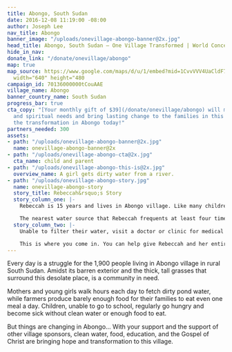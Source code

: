 ```yaml
---
title: Abongo, South Sudan
date: 2016-12-08 11:19:00 -08:00
author: Joseph Lee
nav_title: Abongo
banner_image: "/uploads/onevillage-abongo-banner@2x.jpg"
head_title: Abongo, South Sudan — One Village Transformed | World Concern
hide_in_nav: 
donate_link: "/donate/onevillage/abongo"
map: true
map_source: https://www.google.com/maps/d/u/1/embed?mid=1CvvVVV4UaCldF7-2U9vpXe6-cY8"
  width="640" height="480
campaign_id: 70136000000tCouAAE
village_name: Abongo
banner_country_name: South Sudan
progress_bar: true
cta_copy: "[Your monthly gift of $39](/donate/onevillage/abongo) will meet physical
  and spiritual needs and bring lasting change to the families in this village. Join
  the transformation in Abongo today!"
partners_needed: 300
assets:
- path: "/uploads/onevillage-abongo-banner@2x.jpg"
  name: onevillage-abongo-banner@2x
- path: "/uploads/onevillage-abongo-cta@2x.jpg"
  cta_name: child and parent
- path: "/uploads/onevillage-abongo-this-is@2x.jpg"
  overview_name: A girl gets dirty water from a river.
- path: "/uploads/onevillage-abongo-story.jpg"
  name: onevillage-abongo-story
  story_title: Rebeccah&rsquo;s Story
  story_column_one: |-
    Rebeccah is 15 years and lives in Abongo village. Like many children in her village, Rebeccah spends most of her days on her feet, walking long distances. She walks two-and-a-half hours each way to get to the nearest school and then two more hours each day fetching water for her family. As the oldest child, it’s Rebeccah’s responsibility to help her mother take care of the rest of their family.

    The nearest water source that Rebeccah frequents at least four times a day is a mucky hole in the ground filled with murky brown water teeming with insects and diseases. Rebeccah and the rest of her family are often sick with an upset stomach, severe diarrhea, and other water-borne illnesses.
  story_column_two: |-
    Unable to filter their water, visit a doctor or clinic for medical help or access a different water source, Rebeccah will continue to spend her days collecting the same dirty water that is making her family so sick. Although she is hopeful that tomorrow will be better, she knows that it likely won’t be.

    This is where you come in. You can help give Rebeccah and her entire village hope for their future.
---
```


Every day is a struggle for the 1,900 people living in Abongo village in rural South Sudan. Amidst its barren exterior and the thick, tall grasses that surround this desolate place, is a community in need.

Mothers and young girls walk hours each day to fetch dirty pond water, while farmers produce barely enough food for their families to eat even one meal a day. Children, unable to go to school, regularly go hungry and become sick without clean water or enough food to eat.

But things are changing in Abongo… With your support and the support of other village sponsors, clean water, food, education, and the Gospel of Christ are bringing hope and transformation to this village.
